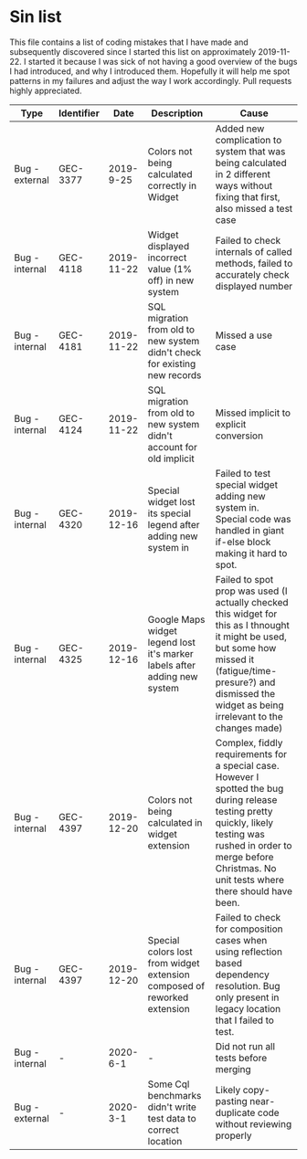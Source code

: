# Sin list

This file contains a list of coding mistakes that I have made and subsequently discovered since I started this list on approximately 2019-11-22.  I started it because I was sick of not having a good overview of the bugs I had introduced, and why I introduced them.  Hopefully it will help me spot patterns in my failures and adjust the way I work accordingly.  Pull requests highly appreciated.

Type | Identifier | Date | Description | Cause
---- | ---------- | ---- | ----------- | -----
Bug - external | GEC-3377 | 2019-9-25 | Colors not being calculated correctly in Widget | Added new complication to system that was being calculated in 2 different ways without fixing that first, also missed a test case
Bug - internal | GEC-4118 | 2019-11-22 | Widget displayed incorrect value (1% off) in new system | Failed to check internals of called methods, failed to accurately check displayed number
Bug - internal | GEC-4181 | 2019-11-22 | SQL migration from old to new system didn't check for existing new records | Missed a use case
Bug - internal | GEC-4124 | 2019-11-22 | SQL migration from old to new system didn't account for old implicit | Missed implicit to explicit conversion
Bug - internal | GEC-4320 | 2019-12-16 | Special widget lost its special legend after adding new system in | Failed to test special widget adding new system in.  Special code was handled in giant if-else block making it hard to spot.
Bug - internal | GEC-4325 | 2019-12-16 | Google Maps widget legend lost it's marker labels after adding new system | Failed to spot prop was used (I actually checked this widget for this as I thnought it might be used, but some how missed it (fatigue/time-presure?) and dismissed the widget as being irrelevant to the changes made)
Bug - internal | GEC-4397 | 2019-12-20 | Colors not being calculated in widget extension | Complex, fiddly requirements for a special case.  However I spotted the bug during release testing pretty quickly, likely testing was rushed in order to merge before Christmas. No unit tests where there should have been.
Bug - internal | GEC-4397 | 2019-12-20 | Special colors lost from widget extension composed of reworked extension | Failed to check for composition cases when using reflection based dependency resolution. Bug only present in legacy location that I failed to test.
Bug - internal | - | 2020-6-1 | - | Did not run all tests before merging
Bug - external | - | 2020-3-1 | Some Cql benchmarks didn't write test data to correct location | Likely copy-pasting near-duplicate code without reviewing properly
